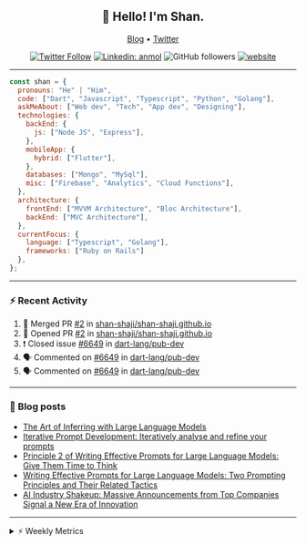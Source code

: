 <h2 align="center">👋 Hello! I'm Shan.</h2>
<p align="center">
  <a href="https://medium.com/feed/@shan-shaji">Blog</a> •
  <a href="https://twitter.com/intent/follow?screen_name=shan__shaji">Twitter</a>
</p>

<p align="center"><a href="https://twitter.com/intent/follow?screen_name=shan__shaji"><img src="https://img.shields.io/twitter/follow/shan__shaji?style=flat" alt="Twitter Follow"></a>
<a href="https://www.linkedin.com/in/shan-shaji/"><img src="https://img.shields.io/badge/shan-shaji?style=flat-square&amp;logo=Linkedin&amp;logoColor=white&amp;link=https://www.linkedin.com/in/shan-shaji/" alt="Linkedin: anmol"></a>
<img src="https://img.shields.io/github/followers/shan-shaji?label=Follow&amp;style=social" alt="GitHub followers">
<a href="http://shan-shaji.github.io/"><img src="https://img.shields.io/badge/Website-46a2f1.svg?&amp;style=flat-square&amp;logo=Google-Chrome&amp;logoColor=white&amp;link=http://shan-shaji.github.io/" alt="website"></a></p>

<hr>

```javascript
const shan = {
  pronouns: "He" | "Him",
  code: ["Dart", "Javascript", "Typescript", "Python", "Golang"],
  askMeAbout: ["Web dev", "Tech", "App dev", "Designing"],
  technologies: {
    backEnd: {
      js: ["Node JS", "Express"],
    },
    mobileApp: {
      hybrid: ["Flutter"],
    },
    databases: ["Mongo", "MySql"],
    misc: ["Firebase", "Analytics", "Cloud Functions"],
  },
  architecture: {
    frontEnd: ["MVVM Architecture", "Bloc Architecture"],
    backEnd: ["MVC Architecture"],
  },
  currentFocus: {
    language: ["Typescript", "Golang"],
    frameworks: ["Ruby on Rails"]
  },
};
```

---

### ⚡ Recent Activity

<!--START_SECTION:activity-->
1. 🎉 Merged PR [#2](https://github.com/shan-shaji/shan-shaji.github.io/pull/2) in [shan-shaji/shan-shaji.github.io](https://github.com/shan-shaji/shan-shaji.github.io)
2. 💪 Opened PR [#2](https://github.com/shan-shaji/shan-shaji.github.io/pull/2) in [shan-shaji/shan-shaji.github.io](https://github.com/shan-shaji/shan-shaji.github.io)
3. ❗️ Closed issue [#6649](https://github.com/dart-lang/pub-dev/issues/6649) in [dart-lang/pub-dev](https://github.com/dart-lang/pub-dev)
4. 🗣 Commented on [#6649](https://github.com/dart-lang/pub-dev/issues/6649) in [dart-lang/pub-dev](https://github.com/dart-lang/pub-dev)
5. 🗣 Commented on [#6649](https://github.com/dart-lang/pub-dev/issues/6649) in [dart-lang/pub-dev](https://github.com/dart-lang/pub-dev)
<!--END_SECTION:activity-->

---

### 📕 Blog posts

<!-- BLOG-POST-LIST:START -->
- [The Art of Inferring with Large Language Models](https://dev.to/shanshaji/the-art-of-inferring-with-large-language-models-243m)
- [Iterative Prompt Development: Iteratively analyse and refine your prompts](https://dev.to/shanshaji/iterative-prompt-development-iteratively-analyse-and-refine-your-prompts-3ibl)
- [Principle 2 of Writing Effective Prompts for Large Language Models: Give Them Time to Think](https://dev.to/shanshaji/principle-2-of-writing-effective-prompts-for-large-language-models-give-them-time-to-think-25j3)
- [Writing Effective Prompts for Large Language Models: Two Prompting Principles and Their Related Tactics](https://dev.to/shanshaji/writing-effective-prompts-for-large-language-models-two-prompting-principles-and-their-related-tactics-151a)
- [AI Industry Shakeup: Massive Announcements from Top Companies Signal a New Era of Innovation](https://dev.to/shanshaji/ai-industry-shakeup-massive-announcements-from-top-companies-signal-a-new-era-of-innovation-pj7)
<!-- BLOG-POST-LIST:END -->

<hr>
<details>
    <summary>⚡ Weekly Metrics</summary>
    <p>
    
<!--START_SECTION:waka-->
![Code Time](http://img.shields.io/badge/Code%20Time-2%2C113%20hrs%2020%20mins-blue)

![Profile Views](http://img.shields.io/badge/Profile%20Views-9-blue)

**🐱 My GitHub Data** 

> 📦 ? Used in GitHub's Storage 
 > 
> 🏆 337 Contributions in the Year 2023
 > 
> 💼 Opted to Hire
 > 
> 📜 135 Public Repositories 
 > 
> 🔑 0 Private Repositories 
 > 
**I'm a Night 🦉** 

```text
🌞 Morning                4357 commits        ███░░░░░░░░░░░░░░░░░░░░░░   11.34 % 
🌆 Daytime                10348 commits       ███████░░░░░░░░░░░░░░░░░░   26.94 % 
🌃 Evening                17688 commits       ████████████░░░░░░░░░░░░░   46.04 % 
🌙 Night                  6022 commits        ████░░░░░░░░░░░░░░░░░░░░░   15.68 % 
```
📅 **I'm Most Productive on Thursday** 

```text
Monday                   5423 commits        ████░░░░░░░░░░░░░░░░░░░░░   14.12 % 
Tuesday                  6124 commits        ████░░░░░░░░░░░░░░░░░░░░░   15.94 % 
Wednesday                4806 commits        ███░░░░░░░░░░░░░░░░░░░░░░   12.51 % 
Thursday                 8150 commits        █████░░░░░░░░░░░░░░░░░░░░   21.22 % 
Friday                   6625 commits        ████░░░░░░░░░░░░░░░░░░░░░   17.25 % 
Saturday                 3559 commits        ██░░░░░░░░░░░░░░░░░░░░░░░   09.26 % 
Sunday                   3728 commits        ██░░░░░░░░░░░░░░░░░░░░░░░   09.70 % 
```


📊 **This Week I Spent My Time On** 

```text
🕑︎ Time Zone: Asia/Kolkata

💬 Programming Languages: 
Dart                     9 hrs 31 mins       ████████░░░░░░░░░░░░░░░░░   31.00 % 
TypeScript               8 hrs 21 mins       ███████░░░░░░░░░░░░░░░░░░   27.19 % 
YAML                     7 hrs 15 mins       ██████░░░░░░░░░░░░░░░░░░░   23.63 % 
Bash                     1 hr 29 mins        █░░░░░░░░░░░░░░░░░░░░░░░░   04.85 % 
Ruby                     1 hr 20 mins        █░░░░░░░░░░░░░░░░░░░░░░░░   04.37 % 

🔥 Editors: 
Android Studio           18 hrs 42 mins      ███████████████░░░░░░░░░░   60.92 % 
VS Code                  12 hrs              ██████████░░░░░░░░░░░░░░░   39.08 % 

🐱‍💻 Projects: 
turbo-flutter            18 hrs 35 mins      ███████████████░░░░░░░░░░   60.52 % 
homeday-functions        7 hrs 37 mins       ██████░░░░░░░░░░░░░░░░░░░   24.82 % 
turbo                    1 hr 34 mins        █░░░░░░░░░░░░░░░░░░░░░░░░   05.12 % 
shan-shaji.github.io     1 hr 27 mins        █░░░░░░░░░░░░░░░░░░░░░░░░   04.78 % 
bard-in-menu             41 mins             █░░░░░░░░░░░░░░░░░░░░░░░░   02.24 % 

💻 Operating System: 
Mac                      30 hrs 42 mins      █████████████████████████   100.00 % 
```

**I Mostly Code in Dart** 

```text
Dart                     53 repos            ███████████░░░░░░░░░░░░░░   45.69 % 
Python                   5 repos             █░░░░░░░░░░░░░░░░░░░░░░░░   04.31 % 
Ruby                     3 repos             █░░░░░░░░░░░░░░░░░░░░░░░░   02.59 % 
Go                       3 repos             █░░░░░░░░░░░░░░░░░░░░░░░░   02.59 % 
Shell                    1 repo              ░░░░░░░░░░░░░░░░░░░░░░░░░   00.86 % 
```




 Last Updated on 24/05/2023 18:48:15 UTC
<!--END_SECTION:waka-->

</p>
 </details>
